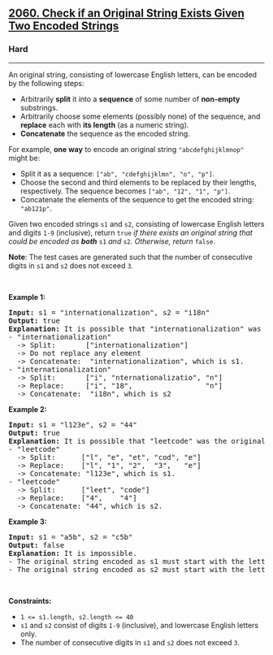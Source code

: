 <h2><a href="https://leetcode.com/problems/check-if-an-original-string-exists-given-two-encoded-strings/">2060. Check if an Original String Exists Given Two Encoded Strings</a></h2><h3>Hard</h3><hr><div><p>An original string, consisting of lowercase English letters, can be encoded by the following steps:</p>

<ul>
	<li>Arbitrarily <strong>split</strong> it into a <strong>sequence</strong> of some number of <strong>non-empty</strong> substrings.</li>
	<li>Arbitrarily choose some elements (possibly none) of the sequence, and <strong>replace</strong> each with <strong>its length</strong> (as a numeric string).</li>
	<li><strong>Concatenate</strong> the sequence as the encoded string.</li>
</ul>

<p>For example, <strong>one way</strong> to encode an original string <code>"abcdefghijklmnop"</code> might be:</p>

<ul>
	<li>Split it as a sequence: <code>["ab", "cdefghijklmn", "o", "p"]</code>.</li>
	<li>Choose the second and third elements to be replaced by their lengths, respectively. The sequence becomes <code>["ab", "12", "1", "p"]</code>.</li>
	<li>Concatenate the elements of the sequence to get the encoded string: <code>"ab121p"</code>.</li>
</ul>

<p>Given two encoded strings <code>s1</code> and <code>s2</code>, consisting of lowercase English letters and digits <code>1-9</code> (inclusive), return <code>true</code><em> if there exists an original string that could be encoded as <strong>both</strong> </em><code>s1</code><em> and </em><code>s2</code><em>. Otherwise, return </em><code>false</code>.</p>

<p><strong>Note</strong>: The test cases are generated such that the number of consecutive digits in <code>s1</code> and <code>s2</code> does not exceed <code>3</code>.</p>

<p>&nbsp;</p>
<p><strong>Example 1:</strong></p>

<pre><strong>Input:</strong> s1 = "internationalization", s2 = "i18n"
<strong>Output:</strong> true
<strong>Explanation:</strong> It is possible that "internationalization" was the original string.
- "internationalization" 
  -&gt; Split:       ["internationalization"]
  -&gt; Do not replace any element
  -&gt; Concatenate:  "internationalization", which is s1.
- "internationalization"
  -&gt; Split:       ["i", "nternationalizatio", "n"]
  -&gt; Replace:     ["i", "18",                 "n"]
  -&gt; Concatenate:  "i18n", which is s2
</pre>

<p><strong>Example 2:</strong></p>

<pre><strong>Input:</strong> s1 = "l123e", s2 = "44"
<strong>Output:</strong> true
<strong>Explanation:</strong> It is possible that "leetcode" was the original string.
- "leetcode" 
  -&gt; Split:      ["l", "e", "et", "cod", "e"]
  -&gt; Replace:    ["l", "1", "2",  "3",   "e"]
  -&gt; Concatenate: "l123e", which is s1.
- "leetcode" 
  -&gt; Split:      ["leet", "code"]
  -&gt; Replace:    ["4",    "4"]
  -&gt; Concatenate: "44", which is s2.
</pre>

<p><strong>Example 3:</strong></p>

<pre><strong>Input:</strong> s1 = "a5b", s2 = "c5b"
<strong>Output:</strong> false
<strong>Explanation:</strong> It is impossible.
- The original string encoded as s1 must start with the letter 'a'.
- The original string encoded as s2 must start with the letter 'c'.
</pre>

<p>&nbsp;</p>
<p><strong>Constraints:</strong></p>

<ul>
	<li><code>1 &lt;= s1.length, s2.length &lt;= 40</code></li>
	<li><code>s1</code> and <code>s2</code> consist of digits <code>1-9</code> (inclusive), and lowercase English letters only.</li>
	<li>The number of consecutive digits in <code>s1</code> and <code>s2</code> does not exceed <code>3</code>.</li>
</ul>
</div>